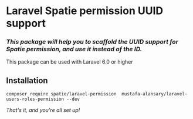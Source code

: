 # Laravel Spatie permission UUID support
### _This package will help you to scaffold the UUID support for Spatie permission, and use it instead of the ID._

This package can be used with Laravel 6.0 or higher

## Installation

`composer require spatie/laravel-permission  mustafa-alansary/laravel-users-roles-permission --dev `

_That's it, and you're all set up!_